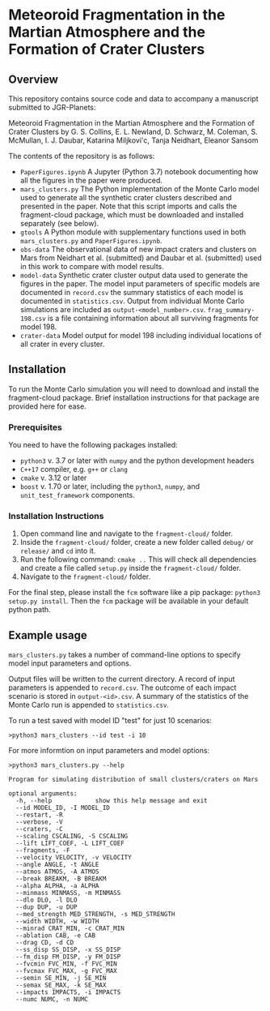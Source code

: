 # Meteoroid Fragmentation in the Martian Atmosphere and the Formation of Crater Clusters 

## Overview

This repository contains source code and data to accompany a manuscript submitted to JGR-Planets:

Meteoroid Fragmentation in the Martian Atmosphere and the Formation of Crater Clusters
by G. S. Collins, E. L. Newland, D. Schwarz, M. Coleman, S. McMullan, I. J. Daubar, Katarina Miljkovi\'c, Tanja Neidhart, Eleanor Sansom

The contents of the repository is as follows:

* `PaperFigures.ipynb` A Jupyter (Python 3.7) notebook documenting how all the figures in the paper were produced.
* `mars_clusters.py` The Python implementation of the Monte Carlo model used to generate all the synthetic crater clusters described and presented in the paper. Note that this script imports and calls the fragment-cloud package, which must be downloaded and installed separately (see below).
* `gtools` A Python module with supplementary functions used in both `mars_clusters.py` and `PaperFigures.ipynb`.
* `obs-data` The observational data of new impact craters and clusters on Mars from Neidhart et al. (submitted) and Daubar et al. (submitted) used in this work to compare with model results.
* `model-data` Synthetic crater cluster output data used to generate the figures in the paper. The model input parameters of specific models are documented in `record.csv` the summary statistics of each model is documented in `statistics.csv`. Output from individual Monte Carlo simulations are included as `output-<model_number>.csv`. `frag_summary-198.csv` is a file containing information about all surviving fragments for model 198.
* `crater-data` Model output for model 198 including individual locations of all crater in every cluster. 

## Installation

To run the Monte Carlo simulation you will need to download and install the fragment-cloud package. Brief installation instructions for that package are provided here for ease.

### Prerequisites

You need to have the following packages installed:

* `python3` v. 3.7 or later with `numpy` and the python development headers
* `C++17` compiler, e.g. `g++` or `clang`
* `cmake` v. 3.12 or later
* `boost` v. 1.70 or later, including the `python3`, `numpy`, and `unit_test_framework` components.

### Installation Instructions

1. Open command line and navigate to the `fragment-cloud/` folder.
2. Inside the `fragment-cloud/` folder, create a new folder called `debug/` or `release/` and `cd` into it.
3. Run the following command: `cmake ..` This will check all dependencies and create a file called `setup.py` inside the `fragment-cloud/` folder.
4. Navigate to the `fragment-cloud/` folder.

For the final step, please install the `fcm` software like a pip package: `python3 setup.py install`. Then the `fcm` package will be available in your default python path.

## Example usage

`mars_clusters.py` takes a number of command-line options to specify model input parameters and options.

Output files will be written to the current directory. A record of input parameters is appended to `record.csv`. The outcome of each impact scenario is stored in `output-<id>.csv`. A summary of the statistics of the Monte Carlo run is appended to `statistics.csv`.

To run a test saved with model ID "test" for just 10 scenarios:

```
>python3 mars_clusters --id test -i 10
```

For more informtion on input parameters and model options:

```
>python3 mars_clusters.py --help

Program for simulating distribution of small clusters/craters on Mars

optional arguments:
  -h, --help            show this help message and exit
  --id MODEL_ID, -I MODEL_ID
  --restart, -R
  --verbose, -V
  --craters, -C
  --scaling CSCALING, -S CSCALING
  --lift LIFT_COEF, -L LIFT_COEF
  --fragments, -F
  --velocity VELOCITY, -v VELOCITY
  --angle ANGLE, -t ANGLE
  --atmos ATMOS, -A ATMOS
  --break BREAKM, -B BREAKM
  --alpha ALPHA, -a ALPHA
  --minmass MINMASS, -m MINMASS
  --dlo DLO, -l DLO
  --dup DUP, -u DUP
  --med_strength MED_STRENGTH, -s MED_STRENGTH
  --width WIDTH, -w WIDTH
  --minrad CRAT_MIN, -c CRAT_MIN
  --ablation CAB, -e CAB
  --drag CD, -d CD
  --ss_disp SS_DISP, -x SS_DISP
  --fm_disp FM_DISP, -y FM_DISP
  --fvcmin FVC_MIN, -f FVC_MIN
  --fvcmax FVC_MAX, -g FVC_MAX
  --semin SE_MIN, -j SE_MIN
  --semax SE_MAX, -k SE_MAX
  --impacts IMPACTS, -i IMPACTS
  --numc NUMC, -n NUMC
```

